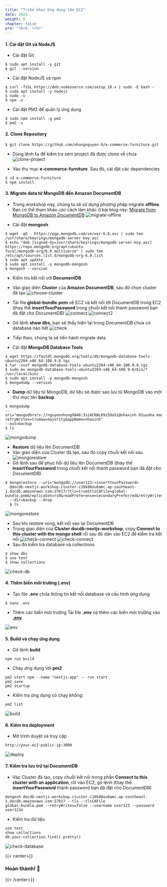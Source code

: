 ```yaml
---
title: "Triển khai ứng dụng lên EC2"
date: 2025
weight: 6
chapter: false
pre: "<b>6. </b>"
---
```


#### 1. Cài đặt Git và NodeJS

- Cài đặt Git

```shell
$ sudo apt install -y git
$ git --version
```

- Cài đặt NodeJS và npm

```shell
$ curl -fsSL https://deb.nodesource.com/setup_18.x | sudo -E bash -
$ sudo apt install -y nodejs
$ node -v
$ npm -v
```

- Cài đặt PM2 để quản lý ứng dụng

```shell
$ sudo npm install -g pm2
$ pm2 -v
```

#### 2. Clone Repository

```shell
$ git clone https://github.com/nhungnguyen-9/e-commerce-furniture.git
```

- Dùng lệnh **`ls`** để kiểm tra xem project đã được clone về chưa
  ![clone-project](/images/6-deploy-the-application-to-ec2/6.1.png)

- Vào thư mục **e-commerce-furniture**. Sau đó, cài đặt các dependencies

```shell
$ cd e-commerce-furniture
$ npm install
```

#### 3. Migrate data từ MongoDB đến Amazon DocumentDB

- Trong workshop này, chúng ta sẽ sử dụng phương pháp migrate **offline**. Bạn có thể tham khảo các cách làm khác ở bài
  blog này: [Migrate from MongoDB to Amazon
  DocumentDB](https://aws.amazon.com/blogs/database/migrate-from-mongodb-to-amazon-documentdb-using-the-offline-method/)
  ![migrate-offline](/images/6-deploy-the-application-to-ec2/offline-migration-approach.gif)

- Cài đặt **mongosh**

```shell
$ wget -qO - https://pgp.mongodb.com/server-6.0.asc | sudo tee /usr/share/keyrings/mongodb-server-key.asc
$ echo "deb [signed-by=/usr/share/keyrings/mongodb-server-key.asc] https://repo.mongodb.org/apt/ubuntu
focal/mongodb-org/6.0 multiverse" | sudo tee /etc/apt/sources.list.d/mongodb-org-6.0.list
$ sudo apt update
$ sudo apt install -y mongodb-mongosh
$ mongosh --version
```

- Kiểm tra kết nối với **DocumentDB**

- Vào giao diện **Cluster** của **Amazon DocumentDB**, sau đó chọn cluster đã tạo
  ![choose-cluster](/images/6-deploy-the-application-to-ec2/6.3.png)
- Tải file **global-bundle.pem** về EC2 và kết nối tới DocumentDB trong EC2 (thay thế **insertYourPassword** trong chuỗi
  kết nối thành password bạn đã đặt cho DocumentDB)
  ![connect](/images/6-deploy-the-application-to-ec2/6.4.png)
  ![connect2](/images/6-deploy-the-application-to-ec2/6.5.png)
- Gõ lệnh **show dbs**, bạn sẽ thấy hiện tại trong DocumentDB chưa có database nào hết
  ![check](/images/6-deploy-the-application-to-ec2/6.6.png)

- Tiếp theo, chúng ta sẽ tiến hành migrate data

- Cài đặt **MongoDB Database Tools**

```shell
$ wget https://fastdl.mongodb.org/tools/db/mongodb-database-tools-ubuntu2204-x86_64-100.9.0.tgz
$ tar -xvzf mongodb-database-tools-ubuntu2204-x86_64-100.9.0.tgz
$ sudo mv mongodb-database-tools-ubuntu2204-x86_64-100.9.0/bin/* /usr/local/bin/
$ sudo apt install -y mongodb-mongosh
$ mongodump --version
```

- **Dump** dữ liệu từ MongoDB, dữ liệu sẽ được sao lưu từ MongoDB vào một thư mục tên **backup**

```shell
$ mongodump
--uri="mongodb+srv://nguyennhung9846:3siHCKWL69z5DoS1@nhaxinh.02uuoha.mongodb.net/?retryWrites=true&w=majority&appName=nhaxinh"
--out=backup
$ ls
```

![mongodump](/images/6-deploy-the-application-to-ec2/6.7.png)

- **Restore** dữ liệu lên DocumentDB
- Vào giao diện của Cluster đã tạo, sau đó copy chuỗi kết nối sau
  ![mongorestore](/images/6-deploy-the-application-to-ec2/6.8.png)
- Gõ lệnh sau để phục hồi dữ liệu lên DocumentDB (thay thế **insertYourPassword** trong chuỗi kết nối thành password bạn
  đã đặt cho DocumentDB)

```shell
$ mongorestore --uri="mongodb://user123:<insertYourPassword>
  @docdb-nextjs-workshop.cluster-c10k88ou8amc.ap-southeast-1.docdb.amazonaws.com:27017/?tls=true&tlsCAFile=global-bundle.pem&replicaSet=rs0&readPreference=secondaryPreferred&retryWrites=false"
  --dir=backup --drop
  $ ls
```

![mongorestore](/images/6-deploy-the-application-to-ec2/6.9.png)

- Sau khi restore xong, kết nối vào lại DocumentDB
- Trong giao diện của **Cluster docdb-nextjs-workshop**, copy **Connect to this cluster with the mongo shell** rồi sau
  đó dán vào EC2 để kiểm tra kết nối
  ![check-connect](/images/6-deploy-the-application-to-ec2/6.10.png)
  ![check-connect](/images/6-deploy-the-application-to-ec2/6.11.png)
- Sau đó kiểm tra database và collections

```shell
$ show dbs
$ use test
$ show collections
```

![check-db](/images/6-deploy-the-application-to-ec2/6.12.png)

#### 4. Thêm biến môi trường (.env)

- Tạo file **.env** chứa thông tin kết nối database và cấu hình ứng dụng

```shell
$ nano .env
```

- Thêm các biến môi trường
  Tải file **.env** và thêm các biến môi trường vào
  **[.env](https://drive.google.com/file/d/1PH2-dZjuWKzp2cHs6MVGqb57LLpHhWoR/view?usp=sharing)**

![env](/images/6-deploy-the-application-to-ec2/6.13.png)

#### 5. Build và chạy ứng dụng

- Gõ lệnh **build**

```
npm run build
```

- Chạy ứng dụng với **pm2**

```
pm2 start npm --name "nextjs-app" -- run start
pm2 save
pm2 startup
```

- Kiểm tra ứng dụng có chạy không:

```
pm2 list
```

![build](/images/6-deploy-the-application-to-ec2/6.14.png)

#### 6. Kiểm tra deployment

- Mở trình duyệt và truy cập

```
http://your-ec2-public-ip:3000
```

![deploy](/images/6-deploy-the-application-to-ec2/6.15.png)

#### 7. Kiểm tra lưu trữ tại DocumentDB

- Vào Cluster đã tạo, copy chuỗi kết nối trong phần **Connect to this cluster with an application**, rồi vào EC2, gõ
  lệnh (thay thế **insertYourPassword** thành password bạn đã đặt cho DocumentDB)

```
mongosh docdb-nextjs-workshop.cluster-c10k88ou8amc.ap-southeast-1.docdb.amazonaws.com:27017 --tls --tlsCAFile
global-bundle.pem --retryWrites=false --username user123 --password user1234
```

- Kiểm tra dữ liệu

```
use test
show collections
db.your-collection.find().pretty()
```

![check-database](/images/6-deploy-the-application-to-ec2/6.16.png)

{{< center>}}

### **Hoàn thành! 🚀**

{{< /center>}}
